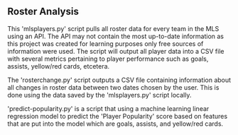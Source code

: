 ## Roster Analysis

This 'mlsplayers.py' script pulls all roster data for every team in the MLS using an API.
The API may not contain the most up-to-date information as this project was created for
learning purposes only free sources of information were used. The script will output 
all player data into a CSV file with several metrics pertaining to player performance
such as goals, assists, yellow/red cards, etcetera.

The 'rosterchange.py' script outputs a CSV file containing information about all
changes in roster data between two dates chosen by the user. This is done using the data saved by the 
'mlsplayers.py' script locally. 

'predict-popularity.py' is a script that using a machine learning linear regression model to
predict the 'Player Popularity' score based on features that are put into the model which are
goals, assists, and yellow/red cards.